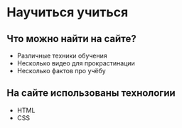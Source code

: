 # Научиться учиться

## Что можно найти на сайте?
- Различные техники обучения
- Несколько видео для прокрастинации
- Несколько фактов про учёбу

## На сайте использованы технологии
- HTML
- CSS
